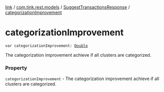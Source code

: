 [link](../../index.md) / [com.tink.rest.models](../index.md) / [SuggestTransactionsResponse](index.md) / [categorizationImprovement](./categorization-improvement.md)

# categorizationImprovement

`var categorizationImprovement: `[`Double`](https://kotlinlang.org/api/latest/jvm/stdlib/kotlin/-double/index.html)

The categorization improvement achieve if all clusters are categorized.

### Property

`categorizationImprovement` - The categorization improvement achieve if all clusters are categorized.